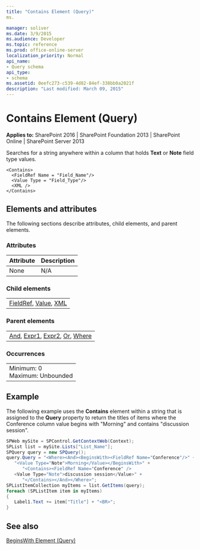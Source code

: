 ```yaml
---
title: "Contains Element (Query)"
ms.

manager: soliver
ms.date: 3/9/2015
ms.audience: Developer
ms.topic: reference
ms.prod: office-online-server
localization_priority: Normal
api_name:
- Query schema
api_type:
- schema
ms.assetid: 0eefc273-c539-4d82-84ef-338bb0a2021f
description: "Last modified: March 09, 2015"
---
```


# Contains Element (Query)

 
  
 **Applies to:** SharePoint 2016 | SharePoint Foundation 2013 | SharePoint Online | SharePoint Server 2013
  
Searches for a string anywhere within a column that holds **Text** or **Note** field type values. 
  
```
<Contains>
  <FieldRef Name = "Field_Name"/>
  <Value Type = "Field_Type"/>
  <XML />
</Contains>
```

## Elements and attributes

The following sections describe attributes, child elements, and parent elements.

### Attributes

|**Attribute**|**Description**|
|:-----|:-----|
|None  <br/> |N/A  <br/> |
   
### Child elements

||
|:-----|
|[FieldRef](fieldref-element-query.md), [Value](value-element-query.md), [XML](xml-element.md)|
   
### Parent elements

||
|:-----|
|[And](and-element-query.md), [Expr1](../../collaborative-application-markup-language-caml-schemas/view-schema/expr1-element-view.md), [Expr2](../../collaborative-application-markup-language-caml-schemas/view-schema/expr2-element-view.md), [Or](or-element-query.md), [Where](../../collaborative-application-markup-language-caml-schemas/general-schema/writesecurity-element.md)|
   
### Occurrences

||
|:-----|
|Minimum: 0  <br/> Maximum: Unbounded  <br/> |
   
## Example

The following example uses the **Contains** element within a string that is assigned to the **Query** property to return the titles of items where the Conference column value begins with "Morning" and contains "discussion session". 
  
```cs
SPWeb mySite = SPControl.GetContextWeb(Context);
SPList list = mySite.Lists["List_Name"];
SPQuery query = new SPQuery();
query.Query = "<Where><And><BeginsWith><FieldRef Name="Conference"/>" + 
   "<Value Type="Note">Morning</Value></BeginsWith>" + 
      "<Contains><FieldRef Name="Conference" />
   <Value Type="Note">discussion session</Value>" + 
      "</Contains></And></Where>";
SPListItemCollection myItems = list.GetItems(query);
foreach (SPListItem item in myItems)
{
   Label1.Text += item["Title"] + "<BR>";
}
```

## See also



[BeginsWith Element (Query)](beginswith-element-query.md)

